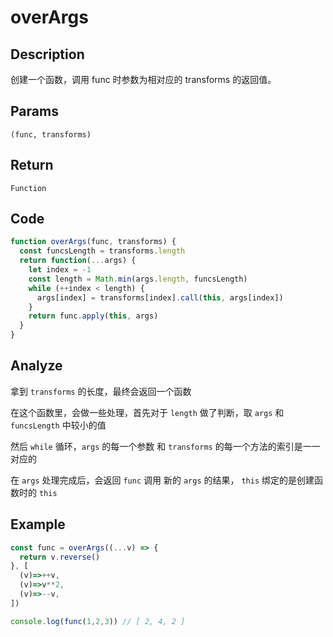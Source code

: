 # overArgs

## Description
创建一个函数，调用 func 时参数为相对应的 transforms 的返回值。

## Params
`(func, transforms)`

## Return
`Function`

## Code
```js
function overArgs(func, transforms) {
  const funcsLength = transforms.length
  return function(...args) {
    let index = -1
    const length = Math.min(args.length, funcsLength)
    while (++index < length) {
      args[index] = transforms[index].call(this, args[index])
    }
    return func.apply(this, args)
  }
}
```

## Analyze
拿到 `transforms` 的长度，最终会返回一个函数

在这个函数里，会做一些处理，首先对于 `length` 做了判断，取 `args` 和 `funcsLength` 中较小的值

然后 `while` 循环，`args` 的每一个参数 和 `transforms` 的每一个方法的索引是一一对应的

在 `args` 处理完成后，会返回 `func` 调用 新的 `args` 的结果， `this` 绑定的是创建函数时的 `this`

## Example
```js
const func = overArgs((...v) => {
  return v.reverse()
}, [
  (v)=>++v,
  (v)=>v**2,
  (v)=>--v,
])

console.log(func(1,2,3)) // [ 2, 4, 2 ]
```
